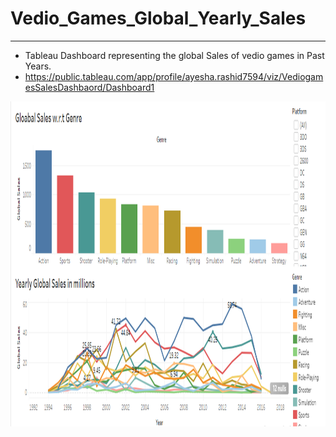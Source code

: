 # Vedio_Games_Global_Yearly_Sales
________________________________________________________________________
 - Tableau Dashboard representing the global Sales of vedio games in Past Years.
 -  <a href="https://public.tableau.com/app/profile/ayesha.rashid7594/viz/VediogamesSalesDashbaord/Dashboard1">
    https://public.tableau.com/app/profile/ayesha.rashid7594/viz/VediogamesSalesDashbaord/Dashboard1 </a>
    
<p><img src="https://github.com/AyeshaRashid208/Vedio_Games_Global_Yearly_Sales/blob/main/Dashboard.png" alt="Dashboard" width="1100" height="520"></p>

